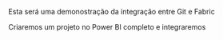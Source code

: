 Esta será uma demonostração da integração entre  Git e Fabric 

Criaremos um projeto no Power BI completo e integraremos

